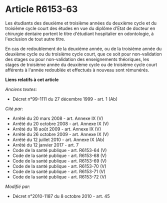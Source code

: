 # Article R6153-63

Les étudiants des deuxième et troisième années du deuxième cycle et du troisième cycle court des études en vue du diplôme
d'Etat de docteur en chirurgie dentaire portent le titre d'étudiant hospitalier en odontologie, à l'exclusion de tout autre
titre.

En cas de redoublement de la deuxième année, ou de la troisième année du deuxième cycle ou du troisième cycle court, que ce
soit pour non-validation des stages ou pour non-validation des enseignements théoriques, les stages de troisième année du
deuxième cycle ou de troisième cycle court afférents à l'année redoublée et effectués à nouveau sont rémunérés.

**Liens relatifs à cet article**

_Anciens textes_:

  - Décret n°99-1111 du 27 décembre 1999 - art. 1 (Ab)

_Cité par_:

  - Arrêté du 20 mars 2008 - art. Annexe IX (V)
  - Arrêté du 20 octobre 2008 - art. Annexe IX (V)
  - Arrêté du 18 août 2009 - art. Annexe IX (V)
  - Arrêté du 26 octobre 2009 - art. Annexe IX (V)
  - Arrêté du 12 juillet 2010 - art. Annexe IX (Ab)
  - Arrêté du 12 janvier 2017 - art. 7
  - Code de la santé publique - art. R6153-64 (V)
  - Code de la santé publique - art. R6153-68 (V)
  - Code de la santé publique - art. R6153-69 (V)
  - Code de la santé publique - art. R6153-70 (V)
  - Code de la santé publique - art. R6153-71 (V)
  - Code de la santé publique - art. R6153-72 (V)

_Modifié par_:

  - Décret n°2010-1187 du 8 octobre 2010 - art. 45
